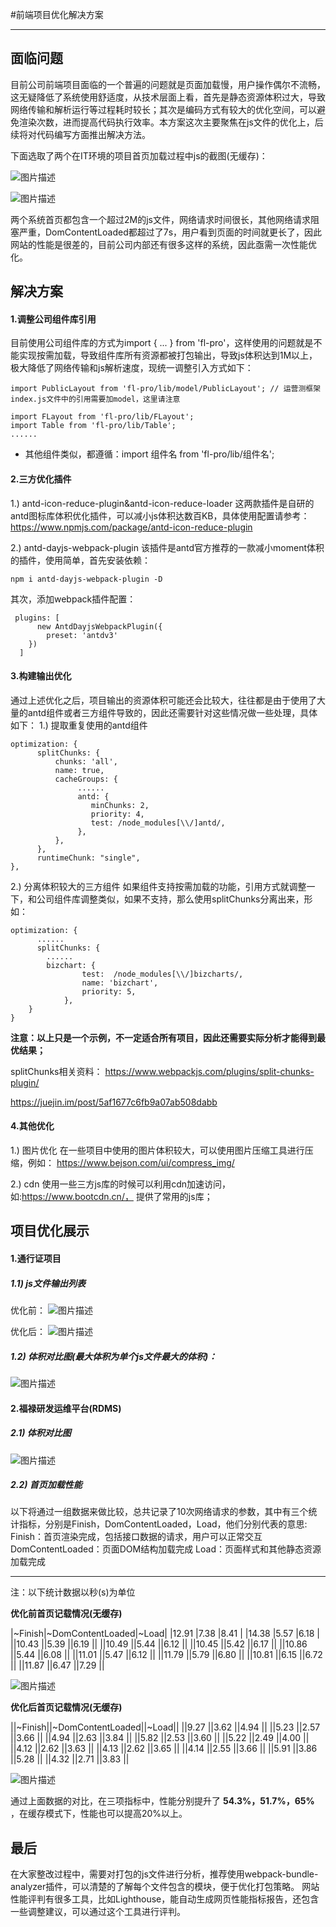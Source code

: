 #前端项目优化解决方案

-----

## 面临问题

目前公司前端项目面临的一个普遍的问题就是页面加载慢，用户操作偶尔不流畅，这无疑降低了系统使用舒适度，从技术层面上看，首先是静态资源体积过大，导致网络传输和解析运行等过程耗时较长；其次是编码方式有较大的优化空间，可以避免渲染次数，进而提高代码执行效率。本方案这次主要聚焦在js文件的优化上，后续将对代码编写方面推出解决方法。

下面选取了两个在IT环境的项目首页加载过程中js的截图(无缓存)：

![图片描述](https://fulu-common-util.oss-cn-hangzhou.aliyuncs.com/wiki_assets/app-1-slow.jpg)

![图片描述](https://fulu-common-util.oss-cn-hangzhou.aliyuncs.com/wiki_assets/app-2-slow.jpg)

两个系统首页都包含一个超过2M的js文件，网络请求时间很长，其他网络请求阻塞严重，DomContentLoaded都超过了7s，用户看到页面的时间就更长了，因此网站的性能是很差的，目前公司内部还有很多这样的系统，因此亟需一次性能优化。
## 解决方案
#### 1.调整公司组件库引用
目前使用公司组件库的方式为import { ... } from 'fl-pro'，这样使用的问题就是不能实现按需加载，导致组件库所有资源都被打包输出，导致js体积达到1M以上，极大降低了网络传输和js解析速度，现统一调整引入方式如下：
```
import PublicLayout from 'fl-pro/lib/model/PublicLayout'; // 运营测框架index.js文件中的引用需要加model，这里请注意

import FLayout from 'fl-pro/lib/FLayout';
import Table from 'fl-pro/lib/Table';
......
```
* 其他组件类似，都遵循：import 组件名 from 'fl-pro/lib/组件名';

#### 2.三方优化插件
1.) antd-icon-reduce-plugin&antd-icon-reduce-loader
这两款插件是自研的antd图标库体积优化插件，可以减小js体积达数百KB，具体使用配置请参考：
https://www.npmjs.com/package/antd-icon-reduce-plugin 

2.) antd-dayjs-webpack-plugin
该插件是antd官方推荐的一款减小moment体积的插件，使用简单，首先安装依赖：
```
npm i antd-dayjs-webpack-plugin -D

```
其次，添加webpack插件配置：
```
 plugins: [
      new AntdDayjsWebpackPlugin({
		preset: 'antdv3'
	})  
  ] 
```
#### 3.构建输出优化
通过上述优化之后，项目输出的资源体积可能还会比较大，往往都是由于使用了大量的antd组件或者三方组件导致的，因此还需要针对这些情况做一些处理，具体如下：
1.) 提取重复使用的antd组件
```
optimization: {
      splitChunks: {
          chunks: 'all',
          name: true,
          cacheGroups: {
               ......
               antd: {
                  minChunks: 2,
                  priority: 4,
                  test: /node_modules[\\/]antd/,
               },
          },
      },
      runtimeChunk: "single",
},
```

2.) 分离体积较大的三方组件
如果组件支持按需加载的功能，引用方式就调整一下，和公司组件库调整类似，如果不支持，那么使用splitChunks分离出来，形如：
```
optimization: {
      ......
      splitChunks: {
 		......
 		bizchart: {
          		test:  /node_modules[\\/]bizcharts/,
          		name: 'bizchart',
          		priority: 5,
        	},
	}
}
```
 __注意：以上只是一个示例，不一定适合所有项目，因此还需要实际分析才能得到最优结果；__ 

splitChunks相关资料：
https://www.webpackjs.com/plugins/split-chunks-plugin/ 

https://juejin.im/post/5af1677c6fb9a07ab508dabb 

#### 4.其他优化
1.) 图片优化
在一些项目中使用的图片体积较大，可以使用图片压缩工具进行压缩，例如：
https://www.bejson.com/ui/compress_img/ 

2.) cdn
使用一些三方js库的时候可以利用cdn加速访问，如:https://www.bootcdn.cn/， 提供了常用的js库；

## 项目优化展示
#### 1.通行证项目
##### 1.1) js文件输出列表
优化前：
![图片描述](https://fulu-common-util.oss-cn-hangzhou.aliyuncs.com/wiki_assets/tongxingzheng-before.png)

优化后：
![图片描述](https://fulu-common-util.oss-cn-hangzhou.aliyuncs.com/wiki_assets/tongxingzheng-after.png)

##### 1.2) 体积对比图(最大体积为单个js文件最大的体积)：
![图片描述](https://fulu-common-util.oss-cn-hangzhou.aliyuncs.com/wiki_assets/tongxingzheng-js-duibi.png)

#### 2.福禄研发运维平台(RDMS)

##### 2.1) 体积对比图
![图片描述](https://fulu-common-util.oss-cn-hangzhou.aliyuncs.com/wiki_assets/rdms-js-duibi.png)

##### 2.2) 首页加载性能
以下将通过一组数据来做比较，总共记录了10次网络请求的参数，其中有三个统计指标，分别是Finish，DomContentLoaded，Load，他们分别代表的意思:
Finish：首页渲染完成，包括接口数据的请求，用户可以正常交互
DomContentLoaded：页面DOM结构加载完成
Load：页面样式和其他静态资源加载完成

----------
注：以下统计数据以秒(s)为单位

 __优化前首页记载情况(无缓存)__ 

|~Finish|~DomContentLoaded|~Load|
|12.91 |7.38 |8.41 |
|14.38 |5.57 |6.18 |
||10.43 ||5.39 ||6.19 ||
||10.49 ||5.44 ||6.12 ||
||10.45 ||5.42 ||6.17 ||
||10.86 ||5.44 ||6.08 ||
||11.01 ||5.47 ||6.12 ||
||11.79 ||5.79 ||6.80 ||
||10.81 ||6.15 ||6.72 ||
||11.87 ||6.47 ||7.29 ||


![图片描述](https://fulu-common-util.oss-cn-hangzhou.aliyuncs.com/wiki_assets/rdms-before-argv.png)

 __优化后首页记载情况(无缓存)__ 

||~Finish||~DomContentLoaded||~Load||
||9.27 ||3.62 ||4.94 ||
||5.23 ||2.57 ||3.66 ||
||4.94 ||2.63 ||3.84 ||
||5.82 ||2.53 ||3.60 ||
||5.22 ||2.49 ||4.00 ||
||4.12 ||2.62 ||3.63 ||
||4.13 ||2.62 ||3.65 ||
||4.14 ||2.55 ||3.66 ||
||5.91 ||3.86 ||5.28 ||
||4.32 ||2.71 ||3.83 ||


![图片描述](https://fulu-common-util.oss-cn-hangzhou.aliyuncs.com/wiki_assets/rdms-after-argv.png)

通过上面数据的对比，在三项指标中，性能分别提升了 __54.3%，51.7%，65%__ ，在缓存模式下，性能也可以提高20%以上。
## 最后
在大家整改过程中，需要对打包的js文件进行分析，推荐使用webpack-bundle-analyzer插件，可以清楚的了解每个文件包含的模块，便于优化打包策略。
网站性能评判有很多工具，比如Lighthouse，能自动生成网页性能指标报告，还包含一些调整建议，可以通过这个工具进行评判。